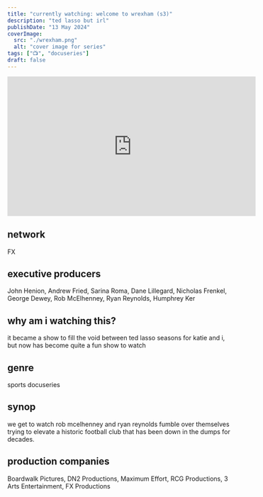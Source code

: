 ```yaml
---
title: "currently watching: welcome to wrexham (s3)"
description: "ted lasso but irl"
publishDate: "13 May 2024"
coverImage:
  src: "./wrexham.png"
  alt: "cover image for series"
tags: ["📺", "docuseries"]
draft: false
---
```


<iframe width="560" height="315" src="https://www.youtube.com/embed/ygVyFKLx_DM?si=zD3oGP-2cAxashS5" title="YouTube video player" frameborder="0" allow="accelerometer; autoplay; clipboard-write; encrypted-media; gyroscope; picture-in-picture; web-share" referrerpolicy="strict-origin-when-cross-origin" allowfullscreen></iframe>

## network

FX

## executive producers
John Henion, Andrew Fried, Sarina Roma, Dane Lillegard, Nicholas Frenkel, George Dewey, Rob McElhenney, Ryan Reynolds, Humphrey Ker

## why am i watching this?
it became a show to fill the void between ted lasso seasons for katie and i, but now has become quite a fun show to watch

## genre
sports docuseries 

## synop

we get to watch rob mcelhenney and ryan reynolds fumble over themselves trying to elevate a historic football club that has been down in the dumps for decades.

## production companies

Boardwalk Pictures,
DN2 Productions,
Maximum Effort,
RCG Productions,
3 Arts Entertainment,
FX Productions

